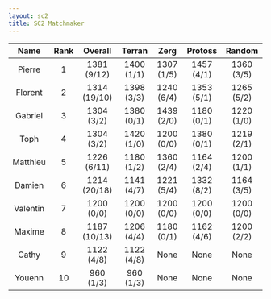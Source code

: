 ```yaml
---
layout: sc2
title: SC2 Matchmaker
---
```


| Name     | Rank | Overall      | Terran     | Zerg       | Protoss    | Random     |
|:--------:|:----:|:------------:|:----------:|:----------:|:----------:|:----------:|
| Pierre   | 1    | 1381 (9/12)  | 1400 (1/1) | 1307 (1/5) | 1457 (4/1) | 1360 (3/5) |
| Florent  | 2    | 1314 (19/10) | 1398 (3/3) | 1240 (6/4) | 1353 (5/1) | 1265 (5/2) |
| Gabriel  | 3    | 1304 (3/2)   | 1380 (0/1) | 1439 (2/0) | 1180 (0/1) | 1220 (1/0) |
| Toph     | 4    | 1304 (3/2)   | 1420 (1/0) | 1200 (0/0) | 1380 (0/1) | 1219 (2/1) |
| Matthieu | 5    | 1226 (6/11)  | 1180 (1/2) | 1360 (2/4) | 1164 (2/4) | 1200 (1/1) |
| Damien   | 6    | 1214 (20/18) | 1141 (4/7) | 1221 (5/4) | 1332 (8/2) | 1164 (3/5) |
| Valentin | 7    | 1200 (0/0)   | 1200 (0/0) | 1200 (0/0) | 1200 (0/0) | 1200 (0/0) |
| Maxime   | 8    | 1187 (10/13) | 1206 (4/4) | 1180 (0/1) | 1162 (4/6) | 1200 (2/2) |
| Cathy    | 9    | 1122 (4/8)   | 1122 (4/8) |None        |None        |None        |
| Youenn   | 10   | 960 (1/3)    | 960 (1/3)  |None        |None        |None        |
